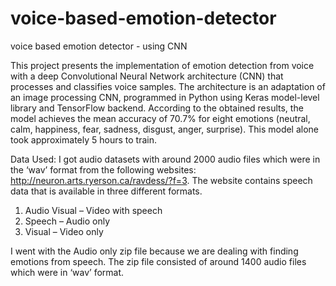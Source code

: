 # voice-based-emotion-detector
voice based emotion detector - using CNN

This project presents the implementation of emotion detection from voice with a deep
Convolutional Neural Network architecture (CNN) that processes and classifies voice samples.
The architecture is an adaptation of an image processing CNN, programmed in Python using Keras
model-level library and TensorFlow backend. According to the obtained results, the model
achieves the mean accuracy of 70.7% for eight emotions (neutral, calm, happiness, fear, sadness,
disgust, anger, surprise). This model alone took approximately 5 hours to train.

Data Used: I got audio datasets with around 2000 audio files which were in the ‘wav’ format
from the following websites: http://neuron.arts.ryerson.ca/ravdess/?f=3.
The website contains speech data that is available in three different formats.
1. Audio Visual – Video with speech
2. Speech – Audio only
3. Visual – Video only

I went with the Audio only zip file because we are dealing with finding emotions from speech.
The zip file consisted of around 1400 audio files which were in ‘wav’ format.
